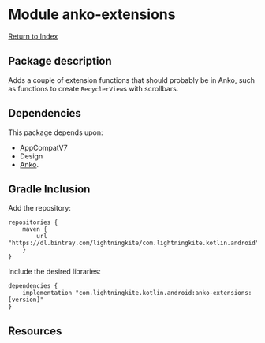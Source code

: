 # Module anko-extensions

[Return to Index](../)

## Package description

Adds a couple of extension functions that should probably be in Anko, such as functions to create `RecyclerView`s with scrollbars.
    
## Dependencies

This package depends upon:
 - AppCompatV7 
 - Design
 - [Anko](https://github.com/Kotlin/anko/wiki/Anko-Layouts).


## Gradle Inclusion

Add the repository:

```
repositories {
    maven {
        url "https://dl.bintray.com/lightningkite/com.lightningkite.kotlin.android"
    }
}
```

Include the desired libraries:

```
dependencies {
    implementation "com.lightningkite.kotlin.android:anko-extensions:[version]"
}
```

## Resources